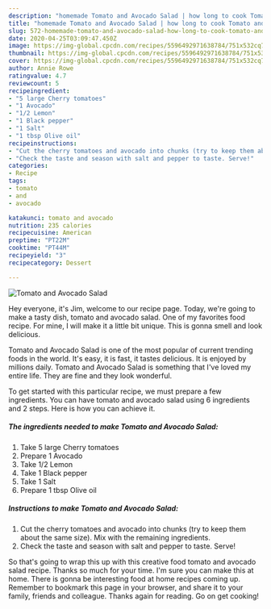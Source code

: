 ```yaml
---
description: "homemade Tomato and Avocado Salad | how long to cook Tomato and Avocado Salad"
title: "homemade Tomato and Avocado Salad | how long to cook Tomato and Avocado Salad"
slug: 572-homemade-tomato-and-avocado-salad-how-long-to-cook-tomato-and-avocado-salad
date: 2020-04-25T03:09:47.450Z
image: https://img-global.cpcdn.com/recipes/5596492971638784/751x532cq70/tomato-and-avocado-salad-recipe-main-photo.jpg
thumbnail: https://img-global.cpcdn.com/recipes/5596492971638784/751x532cq70/tomato-and-avocado-salad-recipe-main-photo.jpg
cover: https://img-global.cpcdn.com/recipes/5596492971638784/751x532cq70/tomato-and-avocado-salad-recipe-main-photo.jpg
author: Annie Rowe
ratingvalue: 4.7
reviewcount: 5
recipeingredient:
- "5 large Cherry tomatoes"
- "1 Avocado"
- "1/2 Lemon"
- "1 Black pepper"
- "1 Salt"
- "1 tbsp Olive oil"
recipeinstructions:
- "Cut the cherry tomatoes and avocado into chunks (try to keep them about the same size). Mix with the remaining ingredients."
- "Check the taste and season with salt and pepper to taste. Serve!"
categories:
- Recipe
tags:
- tomato
- and
- avocado

katakunci: tomato and avocado 
nutrition: 235 calories
recipecuisine: American
preptime: "PT22M"
cooktime: "PT44M"
recipeyield: "3"
recipecategory: Dessert

---
```



![Tomato and Avocado Salad](https://img-global.cpcdn.com/recipes/5596492971638784/751x532cq70/tomato-and-avocado-salad-recipe-main-photo.jpg)

Hey everyone, it's Jim, welcome to our recipe page. Today, we're going to make a tasty dish, tomato and avocado salad. One of my favorites food recipe. For mine, I will make it a little bit unique. This is gonna smell and look delicious.



Tomato and Avocado Salad is one of the most popular of current trending foods in the world. It's easy, it is fast, it tastes delicious. It is enjoyed by millions daily. Tomato and Avocado Salad is something that I've loved my entire life. They are fine and they look wonderful.


To get started with this particular recipe, we must prepare a few ingredients. You can have tomato and avocado salad using 6 ingredients and 2 steps. Here is how you can achieve it.

<!--inarticleads1-->

##### The ingredients needed to make Tomato and Avocado Salad:

1. Take 5 large Cherry tomatoes
1. Prepare 1 Avocado
1. Take 1/2 Lemon
1. Take 1 Black pepper
1. Take 1 Salt
1. Prepare 1 tbsp Olive oil




<!--inarticleads2-->

##### Instructions to make Tomato and Avocado Salad:

1. Cut the cherry tomatoes and avocado into chunks (try to keep them about the same size). Mix with the remaining ingredients.
1. Check the taste and season with salt and pepper to taste. Serve!




So that's going to wrap this up with this creative food tomato and avocado salad recipe. Thanks so much for your time. I'm sure you can make this at home. There is gonna be interesting food at home recipes coming up. Remember to bookmark this page in your browser, and share it to your family, friends and colleague. Thanks again for reading. Go on get cooking!
